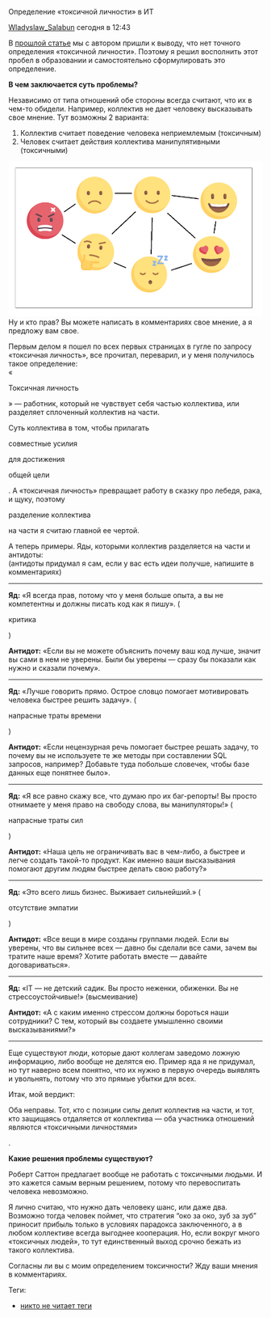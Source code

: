 Определение «токсичной личности» в ИТ

[Wladyslaw_Salabun](https://habr.com/ru/users/Wladyslaw_Salabun/ "Автор публикации") сегодня в 12:43

В [прошлой статье](https://habr.com/post/432700/) мы с автором пришли к выводу, что нет точного определения «токсичной личности». Поэтому я решил восполнить этот пробел в образовании и самостоятельно сформулировать это определение.

**В чем заключается суть проблемы?**

Независимо от типа отношений обе стороны всегда считают, что их в чем-то обидели. Например, коллектив не дает человеку высказывать свое мнение. Тут возможны 2 варианта:

1.  Коллектив считает поведение человека неприемлемым (токсичным)
2.  Человек считает действия коллектива манипулятивными (токсичными)

![](../_resources/a9caeca86b2d488ca6bf67667692d3c3.png)  
Ну и кто прав? Вы можете написать в комментариях свое мнение, а я предложу вам свое.  
  
Первым делом я пошел по всех первых страницах в гугле по запросу «токсичная личность», все прочитал, переварил, и у меня получилось такое определение:  
«

Токсичная личность

» — работник, который не чувствует себя частью коллектива, или разделяет сплоченный коллектив на части.

Суть коллектива в том, чтобы прилагать

совместные усилия

для достижения

общей цели

. А «токсичная личность» превращает работу в сказку про лебедя, рака, и щуку, поэтому

разделение коллектива

на части я считаю главной ее чертой.

А теперь примеры. Яды, которыми коллектив разделяется на части и антидоты:  
(антидоты придумал я сам, если у вас есть идеи получше, напишите в комментариях)

* * *

**Яд:** «Я всегда прав, потому что у меня больше опыта, а вы не компетентны и должны писать код как я пишу». (

критика

)

**Антидот:** «Если вы не можете объяснить почему ваш код лучше, значит вы сами в нем не уверены. Были бы уверены — сразу бы показали как нужно и сказали почему».

* * *

**Яд:** «Лучше говорить прямо. Острое словцо помогает мотивировать человека быстрее решить задачу». (

напрасные траты времени

)

**Антидот:** «Если нецензурная речь помогает быстрее решать задачу, то почему вы не используете те же методы при составлении SQL запросов, например? Добавьте туда побольше словечек, чтобы базе данных еще понятнее было».

* * *

**Яд:** «Я все равно скажу все, что думаю про их баг-репорты! Вы просто отнимаете у меня право на свободу слова, вы манипуляторы!» (

напрасные траты сил

)

**Антидот:** «Наша цель не ограничивать вас в чем-либо, а быстрее и легче создать такой-то продукт. Как именно ваши высказывания помогают другим людям быстрее делать свою работу?»

* * *

**Яд:** «Это всего лишь бизнес. Выживает сильнейший.» (

отсутствие эмпатии

)

**Антидот:** «Все вещи в мире созданы группами людей. Если вы уверены, что вы сильнее всех — давно бы сделали все сами, зачем вы тратите наше время? Хотите работать вместе — давайте договариваться».

* * *

**Яд:** «IT — не детский садик. Вы просто неженки, обиженки. Вы не стрессоустойчивые!» (высмеивание)

**Антидот:** «А с каким именно стрессом должны бороться наши сотрудники? С тем, который вы создаете умышленно своими высказываниями?»

* * *

Еще существуют люди, которые дают коллегам заведомо ложную информацию, либо вообще не делятся ею. Пример яда я не придумал, но тут наверно всем понятно, что их нужно в первую очередь выявлять и увольнять, потому что это прямые убытки для всех.

Итак, мой вердикт:

Оба неправы. Тот, кто с позиции силы делит коллектив на части, и тот, кто защищаясь отдаляется от коллектива — оба участника отношений являются «токсичными личностями»

.

**Какие решения проблемы существуют?**

Роберт Саттон предлагает вообще не работать с токсичными людьми. И это кажется самым верным решением, потому что перевоспитать человека невозможно.

Я лично считаю, что нужно дать человеку шанс, или даже два. Возможно тогда человек поймет, что стратегия “око за око, зуб за зуб” приносит прибыль только в условиях парадокса заключенного, а в любом коллективе всегда выгоднее кооперация. Но, если вокруг много «токсичных людей», то тут единственный выход срочно бежать из такого коллектива.

Согласны ли вы с моим определением токсичности? Жду ваши мнения в комментариях.

Теги:

*   [никто не читает теги](https://habr.com/ru/search/?q=%5B%D0%BD%D0%B8%D0%BA%D1%82%D0%BE%20%D0%BD%D0%B5%20%D1%87%D0%B8%D1%82%D0%B0%D0%B5%D1%82%20%D1%82%D0%B5%D0%B3%D0%B8%5D&target_type=posts)